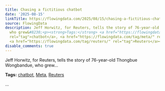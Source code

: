 ```yaml
---
title: Chasing a fictitious chatbot
date: '2025-08-15'
linkTitle: https://flowingdata.com/2025/08/15/chasing-a-fictitious-chatbot/
source: FlowingData
description: Jeff Horwitz, for Reuters, tells the story of 76-year-old Thongbue Wongbandue,
  who grew&#8230;<p><strong>Tags:</strong> <a href="https://flowingdata.com/tag/chatbot/"
  rel="tag">chatbot</a>, <a href="https://flowingdata.com/tag/meta/" rel="tag">Meta</a>,
  <a href="https://flowingdata.com/tag/reuters/" rel="tag">Reuters</a></p> ...
disable_comments: true
---
```

Jeff Horwitz, for Reuters, tells the story of 76-year-old Thongbue Wongbandue, who grew&#8230;<p><strong>Tags:</strong> <a href="https://flowingdata.com/tag/chatbot/" rel="tag">chatbot</a>, <a href="https://flowingdata.com/tag/meta/" rel="tag">Meta</a>, <a href="https://flowingdata.com/tag/reuters/" rel="tag">Reuters</a></p> ...